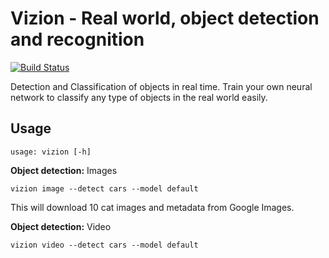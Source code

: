# Vizion - Real world, object detection and recognition

[![Build Status](https://travis-ci.org/misaelbg/vizion.svg?branch=master)](https://travis-ci.org/misaelbg/vizion)

Detection and Classification of objects in real time. Train your own neural network to classify any type of objects in the real world easily.

## Usage

	usage: vizion [-h]

**Object detection:** Images

	vizion image --detect cars --model default

This will download 10 cat images and metadata from Google Images.

**Object detection:** Video

	vizion video --detect cars --model default